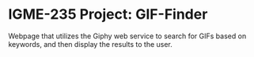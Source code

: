 # IGME-235 Project: GIF-Finder
Webpage that utilizes the Giphy web service to search for GIFs based on keywords, and then display the results to the user.
